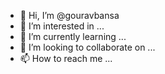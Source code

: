 - 👋 Hi, I’m @gouravbansa
- 👀 I’m interested in ...
- 🌱 I’m currently learning ...
- 💞️ I’m looking to collaborate on ...
- 📫 How to reach me ...

<!---
gouravbansa/gouravbansa is a ✨ special ✨ repository because its `README.md` (this file) appears on your GitHub profile.
You can click the Preview link to take a look at your changes.
--->
